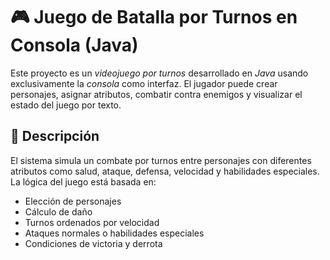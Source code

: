 # 🎮 Juego de Batalla por Turnos en Consola (Java)

Este proyecto es un *videojuego por turnos* desarrollado en *Java* usando exclusivamente la *consola* como interfaz. El jugador puede crear personajes, asignar atributos, combatir contra enemigos y visualizar el estado del juego por texto.

## 🧠 Descripción

El sistema simula un combate por turnos entre personajes con diferentes atributos como salud, ataque, defensa, velocidad y habilidades especiales. La lógica del juego está basada en:

- Elección de personajes
- Cálculo de daño
- Turnos ordenados por velocidad
- Ataques normales o habilidades especiales
- Condiciones de victoria y derrota
